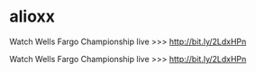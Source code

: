 # alioxx


Watch Wells Fargo Championship live >>> http://bit.ly/2LdxHPn

Watch Wells Fargo Championship live >>> http://bit.ly/2LdxHPn
